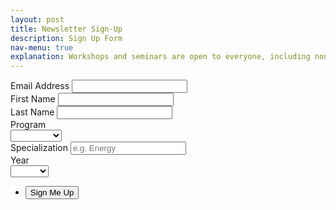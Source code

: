 ```yaml
---
layout: post
title: Newsletter Sign-Up
description: Sign Up Form
nav-menu: true
explanation: Workshops and seminars are open to everyone, including non-UBC students. You do not need to be competing to learn from our workshops, everyone is welcome. Please sign up for our newsletter for the latest updates using this form.
---
```


<div class="row">

<div class="6u 12u$(small)">
    <!-- <h4>Sign-Up</h4>
    <p>Workshops and seminars are open to everyone, including non-UBC students. You do not need to be competing to learn from our workshops, everyone is welcome. Please sign up for our newsletter for the latest updates using this form.</p> -->
<section>

<form  action="https://formspree.io/f/mleyrqyp"
  method="POST" id="mc-embedded-subscribe-form" name="mc-embedded-subscribe-form" class="validate" target="_blank" novalidate>
<div class="field">
    <label for="mce-EMAIL" class="col-2 col-form-label">Email Address</label>
    <input type="email" value="" name="EMAIL" class="form-control required email" id="mce-EMAIL" required="required">
</div>
<div class="field half first">
    <label for="mce-FNAME" class="col-2 col-form-label">First Name </label>
    <input type="text" value="" name="FNAME" class="form-control" id="mce-FNAME" required="required">
</div>
<div class="field half">
    <label for="mce-LNAME" class="col-2 col-form-label">Last Name </label>
    <input type="text" value="" name="LNAME" class="form-control" id="mce-LNAME" required="required">
</div>
<div class="field">
    <label for="mce-MMERGE5" class="col-2 col-form-label">Program </label>
    <div class="select-wrapper">
    <select name="MMERGE5" class="" id="mce-MMERGE5">
    <option value=""></option>
    <option value="Bachelors">Bachelors</option>
    <option value="Masters">Masters</option>
    <option value="PhD">PhD</option>
    <option value="Postdoc">Postdoc</option>
    <option value="Staff">Staff</option>
    <option value="Alumnus">Alumnus</option>
    </select>
    </div>
</div>
<div class="field half first">
    <label for="mce-MMERGE3" class="col-2 col-form-label">Specialization </label>
    <input type="text" value="" name="MMERGE3" class="" id="mce-MMERGE3" placeholder="e.g. Energy">
</div>
<div class="field half">
    <label for="mce-MMERGE4" class="col-2 col-form-label">Year </label>
    <div class="select-wrapper">
    <select name="MMERGE4" class="" id="mce-MMERGE4">
    <option value=""></option>
    <option value="Year 1">Year 1</option>
    <option value="Year 2">Year 2</option>
    <option value="Year 3">Year 3</option>
    <option value="Year 4">Year 4</option>
    <option value="Year 5">Year 5</option>
    <option value="Year 6">Year 6</option>
    <option value="N/A">N/A</option>
    </select>
    </div>
</div>      
<div id="mce-responses" class="clear">
    <div class="response" id="mce-error-response" style="display:none"></div>
    <div class="response" id="mce-success-response" style="display:none"></div>
</div>
<ul class="actions">
	<li><input type="submit" value="Sign Me Up" name="subscribe" id="mc-embedded-subscribe"/></li>
</ul>
<!-- <button type="submit" value="Subscribe" name="subscribe" id="mc-embedded-subscribe" class="btn btn-default">Sign Up!</button> -->
<div style="position: absolute; left: -5000px;" aria-hidden="true"><input type="text" name="b_c3b28e1c3768da0034cb9df6b_d52602a9c6" tabindex="-1" value=""></div>
</form>
</section>
</div>

<div class="6u 12u$(small)">
    <!-- <h4>Competition Eligibility</h4>
    <p>To participate in the competition, you must meet the following criteria. Please read the <a href="{{ '/2017/10/04/faq.html ' | prepend: site.baseurl | prepend: site.url }}" class="link">FAQ</a> for more information.</p>
    <dl>
        <dt>Student Status</dt>
        <dd>
            <p>UBC undergraduate student, graduate student, postdoc, research associate, staff and recently graduated UBC students (within 6 months of graduation as of the registration date.</p>
        </dd>
        <dt>Existing Projects</dt>
        <dd>
            <p>If you're entering an existing project or startup, it must be a non-incorporated venture that have not gone through the e@UBC Lean Launchpad program</p>
        </dd>
    </dl> -->
    <!-- <p><a href="https://goo.gl/forms/mvlqhtLvMeNwrcGE3" class="button special fit">Competition Registration</a></p>
    <hr>
    <p>If you're signing up to be a <b>mentor</b>, please use this link:</p>
    <p><a href="https://goo.gl/forms/wYy145odJ9Fsivtv1" class="button fit">Mentor Registration</a></p>
    <p><a href="{{ '/assets/mentorship.pdf' | prepend: site.baseurl | prepend: site.url }}" class="button next">Mentorship package</a></p> -->
   <!--  
    <p><a href="{{ '/assets/mentorship.pdf' | prepend: site.baseurl | prepend: site.url }}"" class="button fit">Mentorship package</a>
    </p>
 -->
</div>

</div>
